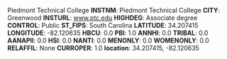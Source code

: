 
Piedmont Technical College
**INSTNM**: Piedmont Technical College 
**CITY**: Greenwood 
**INSTURL**: www.ptc.edu 
**HIGHDEG**: Associate degree 
**CONTROL**: Public 
**ST_FIPS**: South Carolina 
**LATITUDE**: 34.207415 
**LONGITUDE**: -82.120635 
**HBCU**: 0.0 
**PBI**: 1.0 
**ANNHI**: 0.0 
**TRIBAL**: 0.0 
**AANAPII**: 0.0 
**HSI**: 0.0 
**NANTI**: 0.0 
**MENONLY**: 0.0 
**WOMENONLY**: 0.0 
**RELAFFIL**: None 
**CURROPER**: 1.0 
**location**: 34.207415, -82.120635 